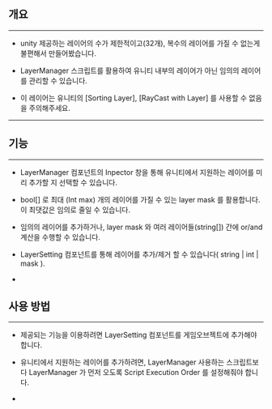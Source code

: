 ## 개요  

---

* unity 제공하는 레이어의 수가 제한적이고(32개), 복수의 레이어를 가질 수 없는게 불편해서 만들어봤습니다.

* LayerManager 스크립트를 활용하여 유니티 내부의 레이어가 아닌 임의의 레이어를 관리할 수 있습니다.

* 이 레이어는 유니티의 [Sorting Layer], [RayCast with Layer] 를 사용할 수 없음을 주의해주세요.

---

## 기능

---

* LayerManager 컴포넌트의 Inpector 창을 통해 유니티에서 지원하는 레이어를 미리 추가할 지 선택할 수 있습니다.

* bool[] 로 최대 (Int max) 개의 레이어를 가질 수 있는 layer mask 를 활용합니다.
 이 최댓값은 임의로 줄일 수 있습니다.

* 임의의 레이어를 추가하거나, layer mask 와 여러 레이어들(string[]) 간에 or/and 계산을 수행할 수 있습니다.

* LayerSetting 컴포넌트를 통해 레이어를 추가/제거 할 수 있습니다( string | int | mask ).

* 

## 사용 방법

---

* 제공되는 기능을 이용하려면 LayerSetting 컴포넌트를 게임오브젝트에 추가해야 합니다.

* 유니티에서 지원하는 레이어를 추가하려면, LayerManager 사용하는 스크립트보다 LayerManager 가 먼저 오도록 Script Execution Order 를 설정해줘야 합니다.

* 
